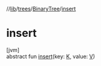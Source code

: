 //[lib](../../../Documentation)/[trees](../index.md)/[BinaryTree](index.md)/[insert](insert.md)

# insert

[jvm]\
abstract fun [insert](insert.md)(key: [K](index.md), value: [V](index.md))
